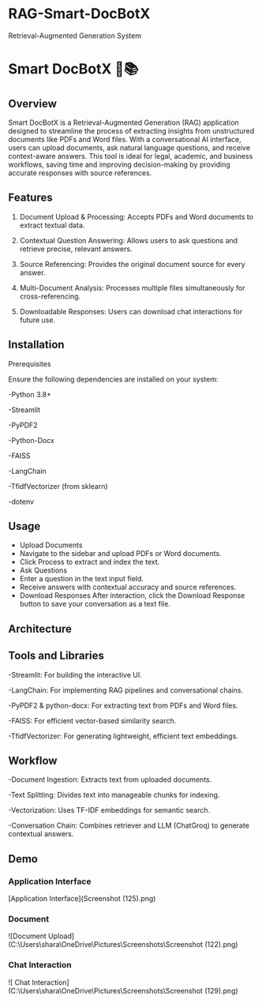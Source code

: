 # RAG-Smart-DocBotX
 Retrieval-Augmented Generation System
# Smart DocBotX 🤖📚
## Overview
Smart DocBotX is a Retrieval-Augmented Generation (RAG) application designed to streamline the process of extracting insights from unstructured documents like PDFs and Word files. With a conversational AI interface, users can upload documents, ask natural language questions, and receive context-aware answers. This tool is ideal for legal, academic, and business workflows, saving time and improving decision-making by providing accurate responses with source references.

## Features
1. Document Upload & Processing: Accepts PDFs and Word documents to extract textual data.

2. Contextual Question Answering: Allows users to ask questions and retrieve precise, relevant answers.

3. Source Referencing: Provides the original document source for every answer.

4. Multi-Document Analysis: Processes multiple files simultaneously for cross-referencing.

5. Downloadable Responses: Users can download chat interactions for future use.


## Installation
Prerequisites

Ensure the following dependencies are installed on your system:

-Python 3.8+

-Streamlit

-PyPDF2

-Python-Docx

-FAISS

-LangChain

-TfidfVectorizer (from sklearn)

-dotenv

## Usage
* Upload Documents
* Navigate to the sidebar and upload PDFs or Word documents.
* Click Process to extract and index the text.
* Ask Questions
* Enter a question in the text input field.
* Receive answers with contextual accuracy and source references.
* Download Responses
After interaction, click the Download Response button to save your conversation as a text file.

## Architecture

## Tools and Libraries

-Streamlit: For building the interactive UI.

-LangChain: For implementing RAG pipelines and conversational chains.

-PyPDF2 & python-docx: For extracting text from PDFs and Word files.

-FAISS: For efficient vector-based similarity search.

-TfidfVectorizer: For generating lightweight, efficient text embeddings.

## Workflow

-Document Ingestion: Extracts text from uploaded documents.

-Text Splitting: Divides text into manageable chunks for indexing.

-Vectorization: Uses TF-IDF embeddings for semantic search.

-Conversation Chain: Combines retriever and LLM (ChatGroq) to generate contextual answers.



## Demo

### Application Interface
[Application Interface](Screenshot (125).png)

### Document
![Document Upload](C:\Users\shara\OneDrive\Pictures\Screenshots\Screenshot (122).png)

### Chat Interaction
![ Chat Interaction](C:\Users\shara\OneDrive\Pictures\Screenshots\Screenshot (129).png)

